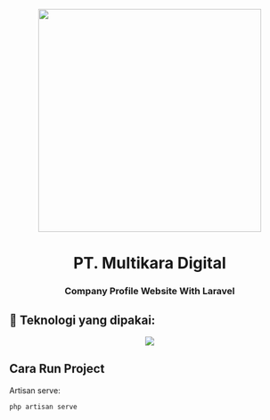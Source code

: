 <p align="center"><a href="#" target="_blank"><img src="https://kinsta.com/wp-content/uploads/2023/02/Untitled-21.png" width="400"></a></p>

<h1 align="center">PT. Multikara Digital</h1>
<h3 align="center">Company Profile Website With Laravel</h3>

## 🚀 Teknologi yang dipakai:

<p align="center"> 
       <img src="https://img.icons8.com/fluency/48/null/laravel.png"/>
</p>


## Cara Run Project

Artisan serve:

```bash
php artisan serve
```
